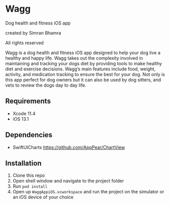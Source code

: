 # Wagg
 Dog health and fitness iOS app
 
 created by Simran Bhamra 
 
 All rights reserved
 
Wagg is a dog health and fitness iOS app designed to help your dog live a healthy and happy life. Wagg takes out the complexity involved in maintaining and tracking your dogs diet by providing tools to make healthy diet and exercise decisions. Wagg’s main features include food, weight, activity, and medication tracking to ensure the best for your dog. Not only is this app perfect for dog owners but it can also be used by dog sitters, and vets to review the dogs day to day life. 
 
## Requirements 
* Xcode 11.4
* iOS 13.1


## Dependencies
* SwiftUICharts
 https://github.com/AppPear/ChartView

## Installation
1. Clone this repo
2. Open shell window and navigate to the project folder
3. Run  `pod install`
4. Open up   `WaggAppiOS.xcworkspace` and run the project on the simulator or an iOS device of your choice 
